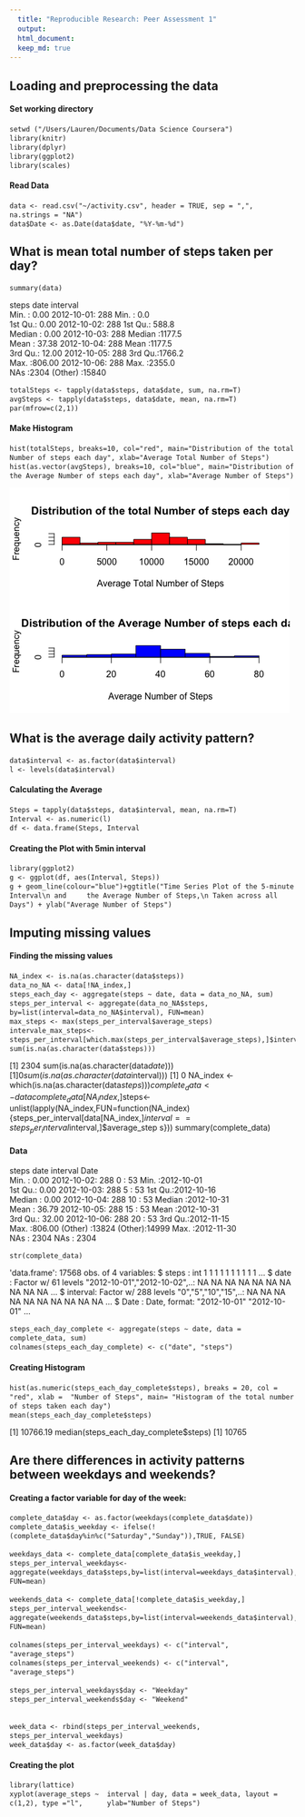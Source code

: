 ```yaml
---
  title: "Reproducible Research: Peer Assessment 1"
  output: 
  html_document:
  keep_md: true
---
```

  
  
## Loading and preprocessing the data
  
#### Set working directory
    setwd ("/Users/Lauren/Documents/Data Science Coursera")
    library(knitr)
    library(dplyr)
    library(ggplot2)
    library(scales)

#### Read Data
  
    data <- read.csv("~/activity.csv", header = TRUE, sep = ",", na.strings = "NA")
    data$Date <- as.Date(data$date, "%Y-%m-%d")


## What is mean total number of steps taken per day?

    summary(data)

steps                date          interval     
Min.   :  0.00   2012-10-01:  288   Min.   :   0.0  
1st Qu.:  0.00   2012-10-02:  288   1st Qu.: 588.8  
Median :  0.00   2012-10-03:  288   Median :1177.5  
Mean   : 37.38   2012-10-04:  288   Mean   :1177.5  
3rd Qu.: 12.00   2012-10-05:  288   3rd Qu.:1766.2  
Max.   :806.00   2012-10-06:  288   Max.   :2355.0  
NAs   :2304     (Other)   :15840  

    totalSteps <- tapply(data$steps, data$date, sum, na.rm=T)
    avgSteps <- tapply(data$steps, data$date, mean, na.rm=T)
    par(mfrow=c(2,1))

#### Make Histogram
    hist(totalSteps, breaks=10, col="red", main="Distribution of the total Number of steps each day", xlab="Average Total Number of Steps")
    hist(as.vector(avgSteps), breaks=10, col="blue", main="Distribution of the Average Number of steps each day", xlab="Average Number of Steps")

![AvgSteps](https://github.com/MJFan23/RepData_PeerAssessment1/blob/master/figures/AvgSteps.png "AvgSteps")


## What is the average daily activity pattern?
    data$interval <- as.factor(data$interval)
    l <- levels(data$interval)
#### Calculating the Average
    Steps = tapply(data$steps, data$interval, mean, na.rm=T)
    Interval <- as.numeric(l)
    df <- data.frame(Steps, Interval
#### Creating the Plot with 5min interval                 
    library(ggplot2)
    g <- ggplot(df, aes(Interval, Steps))
    g + geom_line(colour="blue")+ggtitle("Time Series Plot of the 5-minute Interval\n and     the Average Number of Steps,\n Taken across all Days") + ylab("Average Number of Steps")

## Imputing missing values

#### Finding the missing values
    NA_index <- is.na(as.character(data$steps))
    data_no_NA <- data[!NA_index,]
    steps_each_day <- aggregate(steps ~ date, data = data_no_NA, sum)
    steps_per_interval <- aggregate(data_no_NA$steps,       by=list(interval=data_no_NA$interval), FUN=mean)
    max_steps <- max(steps_per_interval$average_steps)
    intervale_max_steps<-steps_per_interval[which.max(steps_per_interval$average_steps),]$interval
    sum(is.na(as.character(data$steps)))
[1] 2304
    sum(is.na(as.character(data$date)))
[1] 0
    sum(is.na(as.character(data$interval)))
[1] 0
    NA_index <- which(is.na(as.character(data$steps)))
    complete_data <- data
    complete_data[NA_index,]$steps<-unlist(lapply(NA_index,FUN=function(NA_index){steps_per_interval[data[NA_index,]$interval==steps_per_interval$interval,]$average_step     s}))
    summary(complete_data)
#### Data
steps                date          interval          Date           
Min.   :  0.00   2012-10-02:  288   0      :   53   Min.   :2012-10-01  
1st Qu.:  0.00   2012-10-03:  288   5      :   53   1st Qu.:2012-10-16  
Median :  0.00   2012-10-04:  288   10     :   53   Median :2012-10-31  
Mean   : 36.79   2012-10-05:  288   15     :   53   Mean   :2012-10-31  
3rd Qu.: 32.00   2012-10-06:  288   20     :   53   3rd Qu.:2012-11-15  
Max.   :806.00   (Other)   :13824   (Other):14999   Max.   :2012-11-30  
NAs      : 2304   NAs   : 2304                       
    
    str(complete_data)
    
'data.frame':	17568 obs. of  4 variables:
$ steps   : int  1 1 1 1 1 1 1 1 1 1 ...
$ date    : Factor w/ 61 levels "2012-10-01","2012-10-02",..: NA NA NA NA NA NA NA NA NA NA ...
$ interval: Factor w/ 288 levels "0","5","10","15",..: NA NA NA NA NA NA NA NA NA NA ...
$ Date    : Date, format: "2012-10-01" "2012-10-01" ...

    steps_each_day_complete <- aggregate(steps ~ date, data = complete_data, sum)
    colnames(steps_each_day_complete) <- c("date", "steps")

#### Creating Histogram
    hist(as.numeric(steps_each_day_complete$steps), breaks = 20, col = "red", xlab =  "Number of Steps", main= "Histogram of the total number of steps taken each day")
    mean(steps_each_day_complete$steps)
[1] 10766.19
    median(steps_each_day_complete$steps)
[1] 10765


## Are there differences in activity patterns between weekdays and weekends?
#### Creating a factor variable for day of the week:
    complete_data$day <- as.factor(weekdays(complete_data$date))
    complete_data$is_weekday <- ifelse(!(complete_data$day%in%c("Saturday","Sunday")),TRUE, FALSE) 

    weekdays_data <- complete_data[complete_data$is_weekday,]
    steps_per_interval_weekdays<-aggregate(weekdays_data$steps,by=list(interval=weekdays_data$interval), FUN=mean)

    weekends_data <- complete_data[!complete_data$is_weekday,]
    steps_per_interval_weekends<-aggregate(weekends_data$steps,by=list(interval=weekends_data$interval), FUN=mean)

    colnames(steps_per_interval_weekdays) <- c("interval", "average_steps")
    colnames(steps_per_interval_weekends) <- c("interval", "average_steps")

    steps_per_interval_weekdays$day <- "Weekday"
    steps_per_interval_weekends$day <- "Weekend"


    week_data <- rbind(steps_per_interval_weekends, steps_per_interval_weekdays)
    week_data$day <- as.factor(week_data$day)
    
 #### Creating the plot
    library(lattice)
    xyplot(average_steps ~  interval | day, data = week_data, layout = c(1,2), type ="l",      ylab="Number of Steps")
